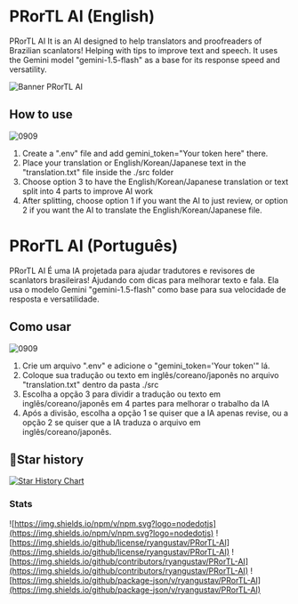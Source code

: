 # PRorTL AI (English)

PRorTL AI It is an AI designed to help translators and proofreaders of Brazilian scanlators! Helping with tips to improve text and speech. It uses the Gemini model "gemini-1.5-flash" as a base for its response speed and versatility.

![Banner PRorTL AI](https://github.com/user-attachments/assets/c07d2236-fc63-4bbb-af60-8f430dfb974e)

## How to use


![0909](https://github.com/user-attachments/assets/f09c517e-b827-47cc-840e-f99539af1ace)


1. Create a ".env" file and add gemini_token="Your token here" there.
2. Place your translation or English/Korean/Japanese text in the "translation.txt" file inside the ./src folder
3. Choose option 3 to have the English/Korean/Japanese translation or text split into 4 parts to improve AI work
4. After splitting, choose option 1 if you want the AI ​​to just review, or option 2 if you want the AI ​​to translate the English/Korean/Japanese file.

# PRorTL AI (Português)

PRorTL AI É uma IA projetada para ajudar tradutores e revisores de scanlators brasileiras! Ajudando com dicas para melhorar texto e fala. Ela usa o modelo Gemini "gemini-1.5-flash" como base para sua velocidade de resposta e versatilidade.

## Como usar

![0909](https://github.com/user-attachments/assets/f09c517e-b827-47cc-840e-f99539af1ace)

1. Crie um arquivo ".env" e adicione o "gemini_token='Your token'" lá.
2. Coloque sua tradução ou texto em inglês/coreano/japonês no arquivo "translation.txt" dentro da pasta ./src
3. Escolha a opção 3 para dividir a tradução ou texto em inglês/coreano/japonês em 4 partes para melhorar o trabalho da IA
4. Após a divisão, escolha a opção 1 se quiser que a IA apenas revise, ou a opção 2 se quiser que a IA traduza o arquivo em inglês/coreano/japonês.


## 🌟Star history

[![Star History Chart](https://api.star-history.com/svg?repos=ryangustav/PRorTL-AI&type=Date)](https://star-history.com/#ryangustav/PRorTL-AI&Date)


### Stats

![https://img.shields.io/npm/v/npm.svg?logo=nodedotjs](https://img.shields.io/npm/v/npm.svg?logo=nodedotjs) 
![https://img.shields.io/github/license/ryangustav/PRorTL-AI](https://img.shields.io/github/license/ryangustav/PRorTL-AI)
![https://img.shields.io/github/contributors/ryangustav/PRorTL-AI](https://img.shields.io/github/contributors/ryangustav/PRorTL-AI)
![https://img.shields.io/github/package-json/v/ryangustav/PRorTL-AI](https://img.shields.io/github/package-json/v/ryangustav/PRorTL-AI)
